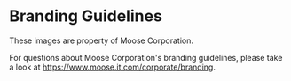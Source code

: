 # Branding Guidelines
These images are property of Moose Corporation.

For questions about Moose Corporation's branding guidelines, please take a look at https://www.moose.it.com/corporate/branding. 
